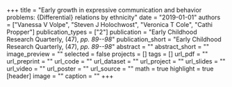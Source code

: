 +++
title = "Early growth in expressive communication and behavior problems: {Differential} relations by ethnicity"
date = "2019-01-01"
authors = ["Vanessa V Volpe", "Steven J Holochwost", "Veronica T Cole", "Cathi Propper"]
publication_types = ["2"]
publication = "Early Childhood Research Quarterly, (47), _pp. 89--98_"
publication_short = "Early Childhood Research Quarterly, (47), _pp. 89--98_"
abstract = ""
abstract_short = ""
image_preview = ""
selected = false
projects = []
tags = []
url_pdf = ""
url_preprint = ""
url_code = ""
url_dataset = ""
url_project = ""
url_slides = ""
url_video = ""
url_poster = ""
url_source = ""
math = true
highlight = true
[header]
image = ""
caption = ""
+++
